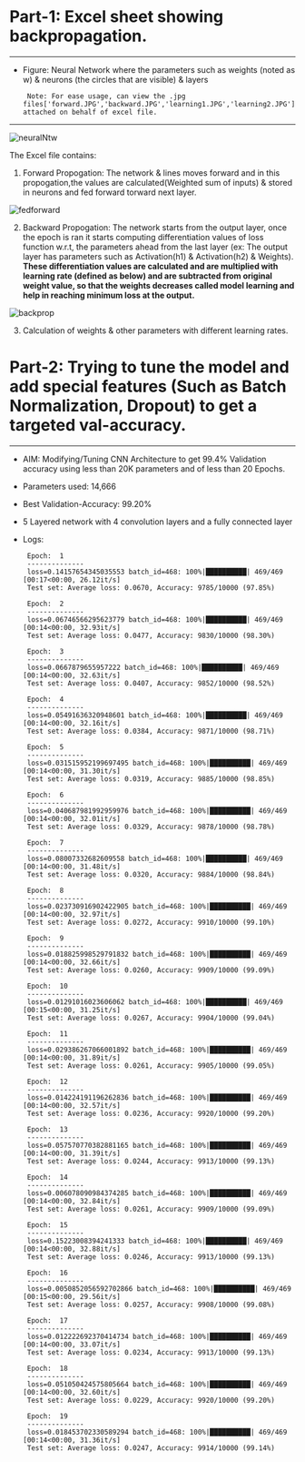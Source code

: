 
# Part-1:  Excel sheet showing backpropagation. 
--------

* Figure: Neural Network where the parameters such as weights (noted as w) & neurons (the circles that are visible) & layers

       Note: For ease usage, can view the .jpg files['forward.JPG','backward.JPG','learning1.JPG','learning2.JPG'] attached on behalf of excel file.
--------------------

  ![neuralNtw](https://user-images.githubusercontent.com/60026221/212375211-a5ad76dc-50a7-48d6-98f1-b88aa8d2b6e3.JPG)



The Excel file contains:

1. Forward Propogation: The network & lines moves forward and in this propogation,the values are calculated(Weighted sum of inputs) & stored in neurons and fed forward torward next layer.

  ![fedforward](https://user-images.githubusercontent.com/60026221/212379897-13671ed2-917b-44f1-9102-194d3a728af2.jpg)

2. Backward Propogation: The network starts from the output layer, once the epoch is ran it starts computing differentiation values of loss function w.r.t, the parameters ahead from the last layer (ex: The output layer has parameters such as Activation(h1) & Activation(h2) & Weights). **These differentiation values are calculated and are multiplied with learning rate (defined as below) and are subtracted from original weight value, so that the weights decreases called model learning and help in reaching minimum loss at the output.**

  ![backprop](https://user-images.githubusercontent.com/60026221/212380182-97589d99-1567-4494-920f-4fe7d6874121.jpg)

3. Calculation of weights & other parameters with different learning rates.



# Part-2: Trying to tune the model and add special features (Such as Batch Normalization, Dropout) to get a targeted val-accuracy.
--------

* AIM: Modifying/Tuning CNN Architecture to get 99.4% Validation accuracy using less than 20K parameters and of less than 20 Epochs.

- Parameters used: 14,666

- Best Validation-Accuracy: 99.20%

- 5 Layered network with 4 convolution layers and a fully connected layer 

- Logs: 

       Epoch:  1
       --------------
       loss=0.14157654345035553 batch_id=468: 100%|██████████| 469/469 [00:17<00:00, 26.12it/s]
       Test set: Average loss: 0.0670, Accuracy: 9785/10000 (97.85%)

       Epoch:  2
       --------------
       loss=0.06746566295623779 batch_id=468: 100%|██████████| 469/469 [00:14<00:00, 32.93it/s]
       Test set: Average loss: 0.0477, Accuracy: 9830/10000 (98.30%)

       Epoch:  3
       --------------
       loss=0.0667879655957222 batch_id=468: 100%|██████████| 469/469 [00:14<00:00, 32.63it/s]
       Test set: Average loss: 0.0407, Accuracy: 9852/10000 (98.52%)

       Epoch:  4
       --------------
       loss=0.05491636320948601 batch_id=468: 100%|██████████| 469/469 [00:14<00:00, 32.16it/s]
       Test set: Average loss: 0.0384, Accuracy: 9871/10000 (98.71%)

       Epoch:  5
       --------------
       loss=0.031515952199697495 batch_id=468: 100%|██████████| 469/469 [00:14<00:00, 31.30it/s]
       Test set: Average loss: 0.0319, Accuracy: 9885/10000 (98.85%)

       Epoch:  6
       --------------
       loss=0.040687981992959976 batch_id=468: 100%|██████████| 469/469 [00:14<00:00, 32.01it/s]
       Test set: Average loss: 0.0329, Accuracy: 9878/10000 (98.78%)

       Epoch:  7
       --------------
       loss=0.08007332682609558 batch_id=468: 100%|██████████| 469/469 [00:14<00:00, 31.48it/s]
       Test set: Average loss: 0.0320, Accuracy: 9884/10000 (98.84%)

       Epoch:  8
       --------------
       loss=0.023730916902422905 batch_id=468: 100%|██████████| 469/469 [00:14<00:00, 32.97it/s]
       Test set: Average loss: 0.0272, Accuracy: 9910/10000 (99.10%)

       Epoch:  9
       --------------
       loss=0.018825998529791832 batch_id=468: 100%|██████████| 469/469 [00:14<00:00, 32.66it/s]
       Test set: Average loss: 0.0260, Accuracy: 9909/10000 (99.09%)

       Epoch:  10
       --------------
       loss=0.01291016023606062 batch_id=468: 100%|██████████| 469/469 [00:15<00:00, 31.25it/s]
       Test set: Average loss: 0.0267, Accuracy: 9904/10000 (99.04%)

       Epoch:  11
       --------------
       loss=0.029386267066001892 batch_id=468: 100%|██████████| 469/469 [00:14<00:00, 31.89it/s]
       Test set: Average loss: 0.0261, Accuracy: 9905/10000 (99.05%)

       Epoch:  12
       --------------
       loss=0.014224191196262836 batch_id=468: 100%|██████████| 469/469 [00:14<00:00, 32.57it/s]
       Test set: Average loss: 0.0236, Accuracy: 9920/10000 (99.20%)

       Epoch:  13
       --------------
       loss=0.057570770382881165 batch_id=468: 100%|██████████| 469/469 [00:14<00:00, 31.39it/s]
       Test set: Average loss: 0.0244, Accuracy: 9913/10000 (99.13%)

       Epoch:  14
       --------------
       loss=0.006078090984374285 batch_id=468: 100%|██████████| 469/469 [00:14<00:00, 32.84it/s]
       Test set: Average loss: 0.0261, Accuracy: 9909/10000 (99.09%)

       Epoch:  15
       --------------
       loss=0.15223008394241333 batch_id=468: 100%|██████████| 469/469 [00:14<00:00, 32.88it/s]
       Test set: Average loss: 0.0246, Accuracy: 9913/10000 (99.13%)

       Epoch:  16
       --------------
       loss=0.0050852056592702866 batch_id=468: 100%|██████████| 469/469 [00:15<00:00, 29.56it/s]
       Test set: Average loss: 0.0257, Accuracy: 9908/10000 (99.08%)

       Epoch:  17
       --------------
       loss=0.012222692370414734 batch_id=468: 100%|██████████| 469/469 [00:14<00:00, 33.07it/s]
       Test set: Average loss: 0.0234, Accuracy: 9913/10000 (99.13%)

       Epoch:  18
       --------------
       loss=0.051050424575805664 batch_id=468: 100%|██████████| 469/469 [00:14<00:00, 32.60it/s]
       Test set: Average loss: 0.0229, Accuracy: 9920/10000 (99.20%)

       Epoch:  19
       --------------
       loss=0.018453702330589294 batch_id=468: 100%|██████████| 469/469 [00:14<00:00, 31.36it/s]
       Test set: Average loss: 0.0247, Accuracy: 9914/10000 (99.14%)



